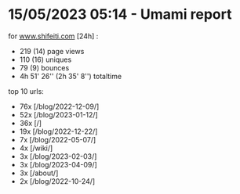 # 15/05/2023 05:14 - Umami report
for www.shifeiti.com [24h] :

 - 219 (14) page views
 - 110 (16) uniques
 - 79 (9) bounces
 - 4h 51' 26'' (2h 35' 8'') totaltime


top 10 urls:
 - 76x [/blog/2022-12-09/]
 - 52x [/blog/2023-01-12/]
 - 36x [/]
 - 19x [/blog/2022-12-22/]
 - 7x [/blog/2022-05-07/]
 - 4x [/wiki/]
 - 3x [/blog/2023-02-03/]
 - 3x [/blog/2023-04-09/]
 - 3x [/about/]
 - 2x [/blog/2022-10-24/]


